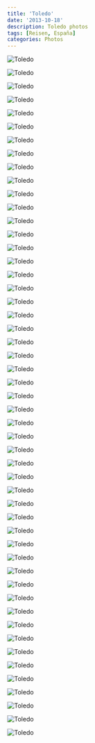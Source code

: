 ```yaml
---
title: 'Toledo'
date: '2013-10-18'
description: Toledo photos
tags: [Reisen, España]
categories: Photos
---
```

<div class='preview'><img src='{{urls.media}}/ToledoOK.jpg' alt='Toledo'></div>

<a id='beee5299056593960a131acd54e44685-600'></a>![Toledo]({{urls.media}}/beee5299056593960a131acd54e44685-600.jpg 'Толедо ранним утром.')

<a id='bdfd3a1a458b0ed57cedcd97ae3ca75e-600'></a>![Toledo]({{urls.media}}/bdfd3a1a458b0ed57cedcd97ae3ca75e-600.jpg 'Солнце взошло.')

<a id='9ef596966196a4788eae8342347c20ba-600'></a>![Toledo]({{urls.media}}/9ef596966196a4788eae8342347c20ba-600.jpg 'Главпочтамт. Почтовые ящики.')

<a id='c3a6e88170ba1a2b9675a727d5631065-600'></a>![Toledo]({{urls.media}}/c3a6e88170ba1a2b9675a727d5631065-600.jpg 'Автомобиль из Лос Ебеней.')

<a id='ae5b6d419ead269c38536d5c56369f3d-600'></a>![Toledo]({{urls.media}}/ae5b6d419ead269c38536d5c56369f3d-600.jpg 'Типичное оформление двери в панковском стиле: вместо просто пимпочек приделаны дверные звонки. Люди постарше, жившие в центре Ленинграда или Москвы, должны помнить эти атавизмы доэлектрической эпохи.')

<a id='48bc63bace7c1c2c8cb1df978ad32069-600'></a>![Toledo]({{urls.media}}/48bc63bace7c1c2c8cb1df978ad32069-600.jpg 'Законопослушная парковка (стрелка влево на знаке означает, что вот именно тут стоять как раз можно).')

<a id='3080c2114e3173ecccb49f1df1e8c314-600'></a>![Toledo]({{urls.media}}/3080c2114e3173ecccb49f1df1e8c314-600.jpg 'Лопе де Вега.')

<a id='46b92e793530a2c97e43a2deaf401e64-600'></a>![Toledo]({{urls.media}}/46b92e793530a2c97e43a2deaf401e64-600.jpg 'Лопе де Вега с изумлением пытается понять, что тут телевизионная антенна, а что — трехсотлетний флюгер.')

<a id='afb8e79441dfb4ce728daca5b59b8a66-600'></a>![Toledo]({{urls.media}}/afb8e79441dfb4ce728daca5b59b8a66-600.jpg 'В Толедо кабельное телевидение пока не очень популярно.')

<a id='8da1db6067e75033001630efb85d2f0a-600'></a>![Toledo]({{urls.media}}/8da1db6067e75033001630efb85d2f0a-600.jpg 'Святотень.')

<a id='472927365a0086d5d347b4d5db6d7ae0-600'></a>![Toledo]({{urls.media}}/472927365a0086d5d347b4d5db6d7ae0-600.jpg 'Еще улица. Уж больно они там чудесные.')

<a id='cb80a3ca47849ccbdad891bbf5a0edf3-600'></a>![Toledo]({{urls.media}}/cb80a3ca47849ccbdad891bbf5a0edf3-600.jpg 'Сефардская синагога. Портал венчает древний символ иудаизма — крест.')

<a id='b0cdd489c804e037587aede59a008bf8-600'></a>![Toledo]({{urls.media}}/b0cdd489c804e037587aede59a008bf8-600.jpg 'Типичный наряд скромной еврейской женщины.')

<a id='b4c713c0d5060c1fda7ab06e1d10ed35-600'></a>![Toledo]({{urls.media}}/b4c713c0d5060c1fda7ab06e1d10ed35-600.jpg 'В музей, расположенный в здании сефардской синагоги, ходит много китайцев, и немного арабов, немцев, французов и англичан.')

<a id='0fc0020bc8fe6db8e666279358e0a91f-600'></a>![Toledo]({{urls.media}}/0fc0020bc8fe6db8e666279358e0a91f-600.jpg 'Танцующий Алеф (музей при синагоге).')

<a id='ae3610a5fb49409416a86f959fe46649-600'></a>![Toledo]({{urls.media}}/ae3610a5fb49409416a86f959fe46649-600.jpg 'Любовь Самеха к Пе. Там же.')

<a id='9207eb5b55df9e15ac41b682514fec47-600'></a>![Toledo]({{urls.media}}/9207eb5b55df9e15ac41b682514fec47-600.jpg 'Панно.')

<a id='560cea1a6abe696f8d7c5b535f8927b9-600'></a>![Toledo]({{urls.media}}/560cea1a6abe696f8d7c5b535f8927b9-600.jpg 'Домишко.')

<a id='a65e4343456b34b978150a671c946913-600'></a>![Toledo]({{urls.media}}/a65e4343456b34b978150a671c946913-600.jpg 'Тропа к свету.')

<a id='df3131dd6076097037c677cdd1056926-600'></a>![Toledo]({{urls.media}}/df3131dd6076097037c677cdd1056926-600.jpg 'Римляне тут тоже побывали.')

<a id='a6bb9911e903c1405056f11991a6063a-600'></a>![Toledo]({{urls.media}}/a6bb9911e903c1405056f11991a6063a-600.jpg 'Восточная группа туристов фотографирует достопримечательность. Я чуть опоздал: секунду назад правые руки с мобильными телефонами были вскинуты в инстаграмном приветствии у всех без исключения.')

<a id='f95faf4c52770b563a1a75cd919d7d49-600'></a>![Toledo]({{urls.media}}/f95faf4c52770b563a1a75cd919d7d49-600.jpg 'Так вот они и живут.')

<a id='ba6a4b920c5a06be45983c3ad9c87c15-600'></a>![Toledo]({{urls.media}}/ba6a4b920c5a06be45983c3ad9c87c15-600.jpg 'Идеальное место для горлышка. Теперь я понимаю, почему у Сангрии такой своеобычный вкус.')

<a id='34d2c76d85807bd39d6f81cbd5af9290-600'></a>![Toledo]({{urls.media}}/34d2c76d85807bd39d6f81cbd5af9290-600.jpg 'Смотровая площадка на ТКАДе.')

<a id='def3d6fd51cf85ef5ef63b588b1ea965-600'></a>![Toledo]({{urls.media}}/def3d6fd51cf85ef5ef63b588b1ea965-600.jpg 'Вид сверху, с ТКАДа.')

<a id='e2725dd4634f2af09d28922c4a04af17-600'></a>![Toledo]({{urls.media}}/e2725dd4634f2af09d28922c4a04af17-600.jpg 'Типично толедские дали.')

<a id='df0b3e90488c99f580ef902af501f8b6-600'></a>![Toledo]({{urls.media}}/df0b3e90488c99f580ef902af501f8b6-600.jpg 'Еще немного далей.')

<a id='c06763fc1ab57c1648e5d81c645f8e58-600'></a>![Toledo]({{urls.media}}/c06763fc1ab57c1648e5d81c645f8e58-600.jpg 'И еще.')

<a id='45a4c4858b249b292f469e14625f9241-600'></a>![Toledo]({{urls.media}}/45a4c4858b249b292f469e14625f9241-600.jpg 'Фонари в центральной Испании повсюду. Это делает даже пустые каменные стены невозможно красивыми.')

<a id='12ab2cbcaa7054afba5f539a6304356e-600'></a>![Toledo]({{urls.media}}/12ab2cbcaa7054afba5f539a6304356e-600.jpg 'Еще фонари.')

<a id='72f173e891e55b68f3eff6986832d170-600'></a>![Toledo]({{urls.media}}/72f173e891e55b68f3eff6986832d170-600.jpg '«Человек в кипе подает милостыню». Супруга, правда, говорит, что это не кипа, а кардинальская шапка.')

<a id='cf7ab2a7dd9faabff4c50db5c3395509-600'></a>![Toledo]({{urls.media}}/cf7ab2a7dd9faabff4c50db5c3395509-600.jpg 'Испанские дети совершенно прекрасны. Если бы мне в мои шесть довелось играть на такой площадке, я бы тоже вырос приличным человеком. Наверное.')

<a id='b919e12a95a838220251adc8746bb785-600'></a>![Toledo]({{urls.media}}/b919e12a95a838220251adc8746bb785-600.jpg 'Вид с горки на детской площадке.')

<a id='5b0c777e07756b3d1217dee160698a02-600'></a>![Toledo]({{urls.media}}/5b0c777e07756b3d1217dee160698a02-600.jpg 'Витрина магазина цукатов.')

<a id='fb7a853992e5255d6d334742699065ac-600'></a>![Toledo]({{urls.media}}/fb7a853992e5255d6d334742699065ac-600.jpg '<a href="http://ru.wikipedia.org/wiki/%D0%9C%D0%BE%D1%81%D1%82_%D0%A2%D0%BE%D0%BB%D0%B5%D0%B4%D0%BE">Мостик</a>.')

<a id='a73bb891278ce75d965646193f399255-600'></a>![Toledo]({{urls.media}}/a73bb891278ce75d965646193f399255-600.jpg 'Клумба.')

<a id='5b03501e0df6e38fca441c0618a7d37c-600'></a>![Toledo]({{urls.media}}/5b03501e0df6e38fca441c0618a7d37c-600.jpg 'Полиция в Испании ездит на машинах с шашечками. Когнитивный разрыв дискурса.')

<a id='6348ab12e6984e7ce01502f72a4aa18a-600'></a>![Toledo]({{urls.media}}/6348ab12e6984e7ce01502f72a4aa18a-600.jpg 'Замок на замке. (Пользуясь случаем, отмечу: у меня идеальный лингвистический слух.)')

<a id='bd566bc70e7e8b3ba6800bcc49891103-600'></a>![Toledo]({{urls.media}}/bd566bc70e7e8b3ba6800bcc49891103-600.jpg 'Портал.')

<a id='928891fa4538cd1c59f96eb9b9ec7bc3-600'></a>![Toledo]({{urls.media}}/928891fa4538cd1c59f96eb9b9ec7bc3-600.jpg 'Испанцы очень любят баловаться лигатурами. Я наснимал уличных указателей, потом покажу отдельно. Пока можете попытаться прочесть слово.')

<a id='0c66d5232ceb8efa159c89cb17574bb5-600'></a>![Toledo]({{urls.media}}/0c66d5232ceb8efa159c89cb17574bb5-600.jpg 'Бронзовые таблички тут только на дверях авокадо, психотерапевтов и урологов. Нормальные люди довольствуются кафелем.')

<a id='ae72da7ef3ac19b8b6d702948b3b7a7c-600'></a>![Toledo]({{urls.media}}/ae72da7ef3ac19b8b6d702948b3b7a7c-600.jpg 'Проход.')

<a id='529338a1db84c0266ee6d5e3c2042510-600'></a>![Toledo]({{urls.media}}/529338a1db84c0266ee6d5e3c2042510-600.jpg 'Скамейка.')

<a id='e4b9629021208a4640bc69d68b499c9f-600'></a>![Toledo]({{urls.media}}/e4b9629021208a4640bc69d68b499c9f-600.jpg 'Въезд в старый город.')

<a id='ff036851b99673d2c8212beabc3d27a0-600'></a>![Toledo]({{urls.media}}/ff036851b99673d2c8212beabc3d27a0-600.jpg 'Улица с односторонним движением.')

<a id='346c1cc6dfe2a8930128517f86b226d4-600'></a>![Toledo]({{urls.media}}/346c1cc6dfe2a8930128517f86b226d4-600.jpg 'Балкон. Вроде бы, жилого дома.')

<a id='3c2be991e015423ccf3e8b23134e32ee-600'></a>![Toledo]({{urls.media}}/3c2be991e015423ccf3e8b23134e32ee-600.jpg 'Шведская (судя по <a href="http://en.wikipedia.org/wiki/Three_Crowns">Tre Kronor</a>) Тора')

<a id='236da6d94181e6a5d9582c4a776882a5-600'></a>![Toledo]({{urls.media}}/236da6d94181e6a5d9582c4a776882a5-600.jpg 'Толерантность аборигенов к законам не особо заметна.')

<a id='bab6dd517f0fdead7e4fbcecff8f6f7e-600'></a>![Toledo]({{urls.media}}/bab6dd517f0fdead7e4fbcecff8f6f7e-600.jpg 'Коридор.')

<a id='5e423d9242bcae3d75f300ba1a1115d4-600'></a>![Toledo]({{urls.media}}/5e423d9242bcae3d75f300ba1a1115d4-600.jpg 'День, улица, фонарь, Толедо.')
